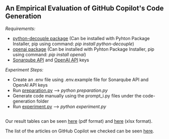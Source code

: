 

## An Empirical Evaluation of GitHub Copilot's Code Generation
*Requirements:*
- [python-decouple package](https://pypi.org/project/python-decouple/) (Can be installed with Pyhton Package Installer, pip using command: *pip install python-decouple*)
- [openai package](https://pypi.org/project/openai/) (Can be installed with Pyhton Package Installer, pip using command: *pip install openai*)
- [Sonarqube API](https://docs.sonarqube.org/latest/extend/web-api/) and [OpenAI API](https://openai.com/api/) keys

*Experiment Steps:*
- Create an .env file using .env.example file for Sonarqube API and OpenAI API keys
- Run [preparation.py](https://github.com/burakyetistiren/An-Empirical-Evaluation-of-GitHub-Copilot-s-Code-Generation/blob/master/preparation.py)
  --> *python preparation.py*
- Generate code manually using the prompt_i.py files under the code-generation folder
- Run [experiment.py](https://github.com/burakyetistiren/An-Empirical-Evaluation-of-GitHub-Copilot-s-Code-Generation/blob/master/experiment.py)
 --> *python experiment.py*
##
Our result tables can be seen [here](https://github.com/ease22-sub39/An-Empirical-Evaluation-of-GitHub-Copilot-s-Code-Generation/blob/main/misc/article_names_and_links.pdf) (pdf format) and [here](https://github.com/ease22-sub39/An-Empirical-Evaluation-of-GitHub-Copilot-s-Code-Generation/blob/main/misc/Copilot_Results.xlsx) (xlsx format).

The list of the articles on GitHub Copilot we checked can be seen [here](https://github.com/ease22-sub39/An-Empirical-Evaluation-of-GitHub-Copilot-s-Code-Generation/blob/main/misc/article_names_and_links.pdf).
